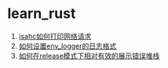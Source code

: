# learn_rust

1. [isahc如何打印网络请求](./tips/01_isahc如何打印网络请求.md)  
2. [如何设置env_logger的日志格式](./tips/02_如何设置env_logger的日志格式.md)  
3. [如何在release模式下相对有效的展示错误堆栈](./tips/03_如何在release模式下相对有效的展示错误堆栈.md)
